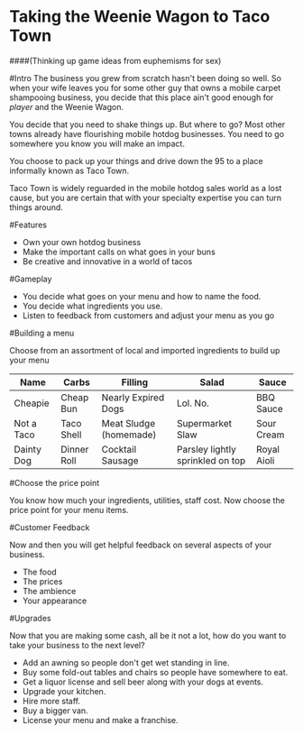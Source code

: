 # Taking the Weenie Wagon to Taco Town
####(Thinking up game ideas from euphemisms for sex)

#Intro
The business you grew from scratch hasn't been doing so well. So when your wife leaves you for some other guy that owns a mobile carpet shampooing business, you decide that this place ain't good enough for *player* and the Weenie Wagon.

You decide that you need to shake things up. But where to go? Most other towns already have flourishing mobile hotdog businesses. You need to go somewhere you know you will make an impact.

You choose to pack up your things and drive down the 95 to a place informally known as Taco Town.

Taco Town is widely reguarded in the mobile hotdog sales world as a lost cause, but you are certain that with your specialty expertise you can turn things around.

#Features
* Own your own hotdog business
* Make the important calls on what goes in your buns
* Be creative and innovative in a world of tacos

#Gameplay
* You decide what goes on your menu and how to name the food.
* You decide what ingredients you use.
* Listen to feedback from customers and adjust your menu as you go
 
#Building a menu

Choose from an assortment of local and imported ingredients to build up your menu

| Name        | Carbs       | Filling                | Salad                            | Sauce                |
|-------------|-------------|------------------------|----------------------------------|----------------------|
| Cheapie     | Cheap Bun   | Nearly Expired Dogs    | Lol. No.                         | BBQ Sauce            |
| Not a Taco  | Taco Shell  | Meat Sludge (homemade) | Supermarket Slaw                 | Sour Cream           |
| Dainty Dog  | Dinner Roll | Cocktail Sausage       | Parsley lightly sprinkled on top | Royal Aioli          |

#Choose the price point

You know how much your ingredients, utilities, staff cost. Now choose the price point for your menu items.

#Customer Feedback

Now and then you will get helpful feedback on several aspects of your business.
* The food
* The prices
* The ambience
* Your appearance

#Upgrades

Now that you are making some cash, all be it not a lot, how do you want to take your business to the next level?
* Add an awning so people don't get wet standing in line.
* Buy some fold-out tables and chairs so people have somewhere to eat.
* Get a liquor license and sell beer along with your dogs at events.
* Upgrade your kitchen.
* Hire more staff.
* Buy a bigger van.
* License your menu and make a franchise.
